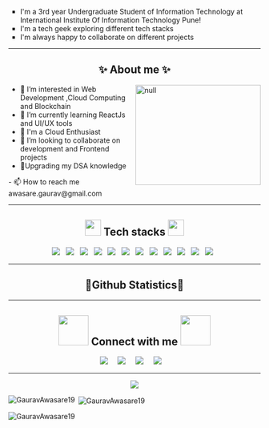  <ul type="square">
 <li> I'm a 3rd year Undergraduate Student of Information Technology at International Institute Of Information Technology Pune! 
 </li>
  <li> I'm a tech geek exploring different tech stacks</li>
  <li>I'm always happy to collaborate on different projects
  </ul>
  <hr>
  <h2 align="center">✨ About me  ✨</h2>
<div>  <ul>
  <img src="https://camo.githubusercontent.com/e20822b4282c07ffd010cd05f855a6561d3b62358ca9e607e4901288dd748fcb/68747470733a2f2f63646e2e6472696262626c652e636f6d2f75736572732f323133313939332f73637265656e73686f74732f343934383733362f74686f75676874776f726b732d6769665f6472696262626c652e676966" alt="null" align="right" height="200" width="250">
<li> 👀 I’m interested in Web Development ,Cloud Computing  and Blockchain</li>
<li> 🌱 I’m currently learning ReactJs and UI/UX tools</li>
 <li> 🌱 I'm a Cloud Enthusiast </li>
 <li>💞️ I’m looking to collaborate on development and Frontend projects</li>
  <li> 👀Upgrading my DSA knowledge
  </ul>
- 📫 How to reach me awasare.gaurav@gmail.com</div>
<hr>
<h2 align="center"> <img src = "https://media2.giphy.com/media/QssGEmpkyEOhBCb7e1/giphy.gif?cid=ecf05e47a0n3gi1bfqntqmob8g9aid1oyj2wr3ds3mg700bl&rid=giphy.gif" width = 32px>  Tech stacks <img src = "https://media2.giphy.com/media/QssGEmpkyEOhBCb7e1/giphy.gif?cid=ecf05e47a0n3gi1bfqntqmob8g9aid1oyj2wr3ds3mg700bl&rid=giphy.gif" width = 32px></h2>
<p align="center">
  <img src="https://img.shields.io/badge/Python-FFD43B?style=for-the-badge&logo=python&logoColor=blue" >&nbsp;&nbsp;
  <img src="https://img.shields.io/badge/C-00599C?style=for-the-badge&logo=c&logoColor=white" >&nbsp;&nbsp;
  <img src="https://img.shields.io/badge/C%2B%2B-00599C?style=for-the-badge&logo=c%2B%2B&logoColor=white" >&nbsp;&nbsp;
  <img src="https://img.shields.io/badge/JavaScript-323330?style=for-the-badge&logo=javascript&logoColor=F7DF1E" >&nbsp;&nbsp;
  <img src="https://img.shields.io/badge/CSS3-1572B6?style=for-the-badge&logo=css3&logoColor=white" >&nbsp;&nbsp;
 <img src ="https://img.shields.io/badge/Java-ED8B00?style=for-the-badge&logo=java&logoColor=white"> &nbsp;
  <img src="https://img.shields.io/badge/HTML5-E34F26?style=for-the-badge&logo=html5&logoColor=white" >&nbsp;&nbsp;
  <img src="https://img.shields.io/badge/React-20232A?style=for-the-badge&logo=react&logoColor=61DAFB" >&nbsp;&nbsp;
  <img src="https://img.shields.io/badge/Flask-000000?style=for-the-badge&logo=flask&logoColor=white" >&nbsp;&nbsp;
  <img src="https://img.shields.io/badge/MySQL-005C84?style=for-the-badge&logo=mysql&logoColor=white" >&nbsp;&nbsp;
  <img src="https://img.shields.io/badge/Canva-%2300C4CC.svg?&style=for-the-badge&logo=Canva&logoColor=white" >&nbsp;&nbsp;
  <img src="https://img.shields.io/badge/GIT-E44C30?style=for-the-badge&logo=git&logoColor=white" >&nbsp;&nbsp;
 
</p>
<hr>
<h2 align="center">👀Github Statistics👀</h2>

<hr>
<h2 align="center"> <img src='https://raw.githubusercontent.com/ShahriarShafin/ShahriarShafin/main/Assets/handshake.gif' width="60px"> Connect with me <img src='https://raw.githubusercontent.com/ShahriarShafin/ShahriarShafin/main/Assets/handshake.gif' width="60px"></h2>
<p align="center">
  <a target="_blank"href="https://www.linkedin.com/in/gaurav-awasare-a6a200238/"><img src="https://img.shields.io/badge/linkedin-%230077B5.svg?&style=for-the-badge&logo=linkedin&logoColor=white" /></a>&nbsp;&nbsp;&nbsp;&nbsp;
  <a target="_blank"href="https://twitter.com/avishkar2319"><img src="https://img.shields.io/badge/twitter-%231DA1F2.svg?&style=for-the-badge&logo=twitter&logoColor=white" /></a>&nbsp;&nbsp;&nbsp;&nbsp;
  <a href="mailto:awasare.gaurav19@gmail.com?subject=Hello%20Gaurav,%20From%20Github"><img src="https://img.shields.io/badge/gmail-%23D14836.svg?&style=for-the-badge&logo=gmail&logoColor=white" /></a>&nbsp;&nbsp;&nbsp;&nbsp;
  <a href="https://instagram.com/gaurav.awasare?igshid=YmMyMTA2M2Y="><img src="https://img.shields.io/badge/instagram-%23D14836.svg?&style=for-the-badge&logo=instagram&logoColor=pink" /></a>&nbsp;&nbsp;&nbsp;&nbsp;

</p>
<hr>
<p align="center">
   <img src="https://komarev.com/ghpvc/?username=GauravAwasare19&label=PROFILE+VIEWS&style=flat-square&color=blue")
</p>
<p><img align="left" src="https://github-readme-stats.vercel.app/api/top-langs?username=GauravAwasare19&show_icons=true&locale=en&layout=compact" alt="GauravAwasare19" /></p>

<p>&nbsp;<img align="center" src="https://github-readme-stats.vercel.app/api?username=GauravAwasare19&show_icons=true&locale=en" alt="GauravAwasare19" /></p>

<p><img align="center" src="https://github-readme-streak-stats.herokuapp.com/?user=GauravAwasare19&" alt="GauravAwasare19" /></p>
